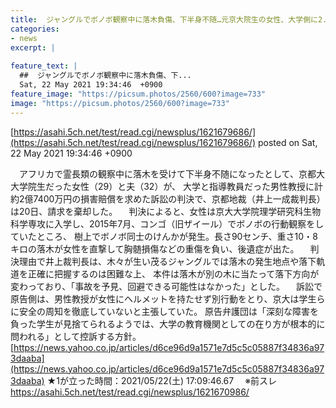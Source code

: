 ```yaml
---
title:  ジャングルでボノボ観察中に落木負傷、下半身不随…元京大院生の女性、大学側に2.7億円の損害賠償求めるも請求棄却 ★2  
categories:
- news
excerpt: |
  
feature_text: |
  ##  ジャングルでボノボ観察中に落木負傷、下...
  Sat, 22 May 2021 19:34:46  +0900
feature_image: "https://picsum.photos/2560/600?image=733"
image: "https://picsum.photos/2560/600?image=733"
---
```


[https://asahi.5ch.net/test/read.cgi/newsplus/1621679686/](https://asahi.5ch.net/test/read.cgi/newsplus/1621679686/)
posted on Sat, 22 May 2021 19:34:46  +0900

<!--more-->

　アフリカで霊長類の観察中に落木を受けて下半身不随になったとして、京都大大学院生だった女性（29）と夫（32）が、 大学と指導教員だった男性教授に計約2億7400万円の損害賠償を求めた訴訟の判決で、京都地裁（井上一成裁判長）は20日、請求を棄却した。 　判決によると、女性は京大大学院理学研究科生物科学専攻に入学し、2015年7月、コンゴ（旧ザイール）でボノボの行動観察をしていたところ、 樹上でボノボ同士のけんかが発生。長さ90センチ、重さ10・8キロの落木が女性を直撃して胸髄損傷などの重傷を負い、後遺症が出た。 　判決理由で井上裁判長は、木々が生い茂るジャングルでは落木の発生地点や落下軌道を正確に把握するのは困難な上、 本件は落木が別の木に当たって落下方向が変わっており、「事故を予見、回避できる可能性はなかった」とした。 　訴訟で原告側は、男性教授が女性にヘルメットを持たせず別行動をとり、京大は学生らに安全の周知を徹底していないと主張していた。 原告弁護団は「深刻な障害を負った学生が見捨てられるようでは、大学の教育機関としての在り方が根本的に問われる」として控訴する方針。 [https://news.yahoo.co.jp/articles/d6ce96d9a1571e7d5c5c05887f34836a973daaba](https://news.yahoo.co.jp/articles/d6ce96d9a1571e7d5c5c05887f34836a973daaba) ★1が立った時間：2021/05/22(土) 17:09:46.67　 ※前スレ https://asahi.5ch.net/test/read.cgi/newsplus/1621670986/
